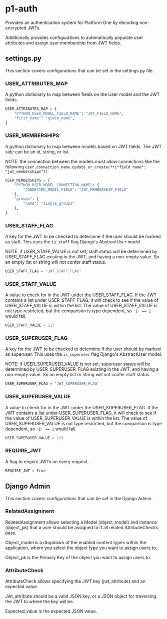 # p1-auth

Provides an authentication system for Platform One by decoding non-encrypted JWTs.

Additionally provides configurations to automatically populate user attributes and assign user membership from JWT fields.

## settings.py

This section covers configurations that can be set in the settings.py file.

### USER_ATTRIBUTES_MAP

A python dictionary to map between fields on the User model and the JWT fields.

```python
USER_ATTRIBUTES_MAP = {
    "PYTHON_USER_MODEL_FIELD_NAME": "JWT_FIELD_NAME",
    "first_name": "given_name",
}
```

### USER_MEMBERSHIPS

A python dictionary to map between models based on JWT fields.  The JWT side can be an id, string, or list.

NOTE: the connection between the models must allow connections like the following `user.connection_name.update_or_create(**{"field_name": "jwt_memberships"})`

```python
USER_MEMBERSHIPS = {
    "PYTHON_USER_MODEL_CONNECTION_NAME": {
        "CONNECTED_MODEL_FIELD": "JWT_MEMBERSHIP_FIELD"
    },
    "groups": {
        "name": "simple_groups"
    },
}
```

### USER_STAFF_FLAG

A key for the JWT to be checked to determine if the user should be marked as staff.  This uses the `is_staff` flag Django's AbstractUser model.

NOTE: if USER_STAFF_VALUE is not set, staff status will be determined by USER_STAFF_FLAG existing in the JWT, and having a non-empty value.  So an empty list or string will not confer staff status.

```python
USER_STAFF_FLAG = "JWT_STAFF_FLAG"
```

### USER_STAFF_VALUE

A value to check for in the JWT under the USER_STAFF_FLAG.  If the JWT contains a list under USER_STAFF_FLAG, it will check to see if the value of USER_STAFF_VALUE is within the list.  The value of USER_STAFF_VALUE is not type restricted, but the comparison is type dependent, so `'1' == 1` would fail.

```python
USER_STAFF_VALUE = 123
```

### USER_SUPERUSER_FLAG

A key for the JWT to be checked to determine if the user should be marked as superuser.  This uses the `is_superuser` flag Django's AbstractUser model.

NOTE: if USER_SUPERUSER_VALUE is not set, superuser status will be determined by USER_SUPERUSER_FLAG existing in the JWT, and having a non-empty value.  So an empty list or string will not confer staff status.

```python
USER_SUPERUSER_FLAG = "JWT_SUPERUSER_FLAG"
```

### USER_SUPERUSER_VALUE

A value to check for in the JWT under the USER_SUPERUSER_FLAG.  If the JWT contains a list under USER_SUPERUSER_FLAG, it will check to see if the value of USER_SUPERUSER_VALUE is within the list.  The value of USER_SUPERUSER_VALUE is not type restricted, but the comparison is type dependent, so `'1' == 1` would fail.

```python
USER_SUPERUSER_VALUE = 123
```

### REQUIRE_JWT

A flag to require JWTs on every request.

```python
REQUIRE_JWT = True
```

## Django Admin

This section covers configurations that can be set in the Django Admin.

### RelatedAssignment

RelatedAssignment allows selecting a Model (object_model) and instance (object_pk) that a user should be assigned to if all related AttributeChecks pass.

Object_model is a dropdown of the enabled content types within the application, where you select the object type you want to assign users to.

Object_pk is the Primary Key of the object you want to assign users to.

### AttributeCheck

AttributeCheck allows specifying the JWT key (jwt_attribute) and an expected value.

Jwt_attribute should be a valid JSON key, or a JSON object for traversing the JWT to where the key will be.

Expected_value is the expected JSON value.